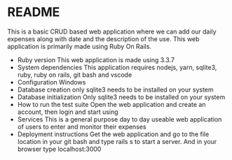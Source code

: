 # README

This is a basic CRUD based web application where we can add our daily expenses along with date and the description of the use. This web application is primarily made using Ruby On Rails.

* Ruby version
  This web application is made using 3.3.7 
* System dependencies
  This application requires nodejs, yarn, sqlite3, ruby, ruby on rails, git bash and vscode
* Configuration
  Windows
* Database creation
  only sqlite3 needs to be installed on your system
* Database initialization
  Only sqlite3 needs to be installed on your system
* How to run the test suite
  Open the web application and create an account, then login and start using
* Services
  This is a general purpose day to day useable web application of users to enter and monitor their expenses
* Deployment instructions
  Get the web application and go to the file location in your git bash and type rails s to start a server. And in your browser type localhost:3000
